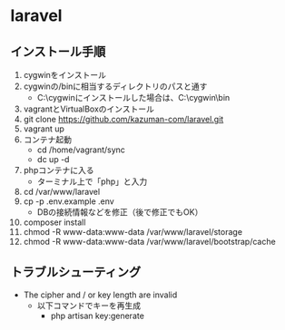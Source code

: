 # laravel

## インストール手順

1. cygwinをインストール
2. cygwinの/binに相当するディレクトリのパスと通す
   - C:\cygwinにインストールした場合は、C:\cygwin\bin
3. vagrantとVirtualBoxのインストール
4. git clone https://github.com/kazuman-com/laravel.git
5. vagrant up
6. コンテナ起動
   - cd /home/vagrant/sync
   - dc up -d
7. phpコンテナに入る
   - ターミナル上で「php」と入力
8. cd /var/www/laravel
9. cp -p .env.example .env
   - DBの接続情報などを修正（後で修正でもOK）
10. composer install
11. chmod -R www-data:www-data /var/www/laravel/storage
12. chmod -R www-data:www-data /var/www/laravel/bootstrap/cache

## トラブルシューティング

* The cipher and / or key length are invalid
   - 以下コマンドでキーを再生成
      - php artisan key:generate